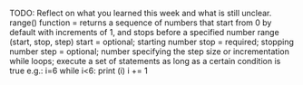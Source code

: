 TODO: Reflect on what you learned this week and what is still unclear.
range() function = returns a sequence of numbers that start from 0 by default with increments of 1, and stops before a specified number
range (start, stop, step)
start = optional; starting number
stop = required; stopping number
step = optional; number specifying the step size or incrementation
while loops; execute a set of statements as long as a certain condition is true
e.g.:
i=6
while i<6:
    print (i)
    i += 1
